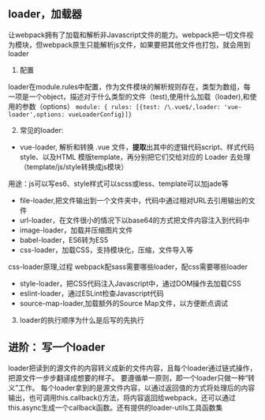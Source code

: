 ## loader，加载器
让webpack拥有了加载和解析非Javascript文件的能力。webpack把一切文件视为模块，但webpack原生只能解析js文件，如果要把其他文件也打包，就会用到loader

1. 配置

loader在module.rules中配置，作为文件模块的解析规则存在，类型为数组，每一项是一个object，描述对于什么类型的文件（test),使用什么加载（loader),和使用的参数（options）
`module: { rules: [{test: /\.vue$/,loader: 'vue-loader',options: vueLoaderConfig}]}`

2. 常见的loader:
- vue-loader, 解析和转换 .vue 文件，**提取**出其中的逻辑代码script、样式代码style、以及HTML 模版template，再分别把它们交给对应的 Loader 去处理（template/js/style转换成js模块）

用途：js可以写es6、style样式可以scss或less、template可以加jade等

- file-loader,把文件输出到一个文件夹中，代码中通过相对URL去引用输出的文件
- url-loader，在文件很小的情况下以base64的方式把文件内容注入到代码中
- image-loader，加载并压缩图片文件
- babel-loader，ES6转为ES5
- css-loader，加载CSS，支持模块化，压缩，文件导入等

css-loader原理,过程
webpack配sass需要哪些loader，配css需要哪些loader

- style-loader，把CSS代码注入Javascript中，通过DOM操作去加载CSS
- eslint-loader，通过ESLint检查Javascript代码
- source-map-loader,加载额外的Source Map文件，以方便断点调试

3. loader的执行顺序为什么是后写的先执行

## 进阶： 写一个loader
loader把读到的源文件的内容转义成新的文件内容，且每个loader通过链式操作，把源文件一步步翻译成想要的样子。
要遵循单一原则，即一个loader只做一种“转义”工作。
每个loader拿到的是源文件内容，以通过返回值的方式将处理后的内容输出，也可调用this.callback()方法，将内容返回给webpack，还可以通过this.async生成一个callback函数。还有提供的loader-utils工具函数集